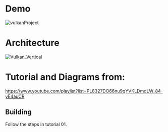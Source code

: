 # Demo
![vulkanProject](https://github.com/ricasbp/Vulkan-Project/assets/59062659/64e73350-ef6d-4641-9ed7-fabc7b7d8b0e)

# Architecture 
![Vulkan_Vertical](https://github.com/user-attachments/assets/deed7a69-fef6-4cec-8a14-4f24efdbdec4)


# Tutorial and Diagrams from:
https://www.youtube.com/playlist?list=PL8327DO66nu9qYVKLDmdLW_84-yE4auCR

## Building
Follow the steps in tutorial 01.
